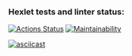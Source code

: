 ### Hexlet tests and linter status:
[![Actions Status](https://github.com/nikbyar/python-project-lvl1/workflows/hexlet-check/badge.svg)](https://github.com/nikbyar/python-project-lvl1/actions)
[![Maintainability](https://api.codeclimate.com/v1/badges/1f20f4e73e1e4ba1594f/maintainability)](https://codeclimate.com/github/nikbyar/python-project-lvl1/maintainability)



[![asciicast](https://asciinema.org/a/567569.svg)](https://asciinema.org/a/567569)
